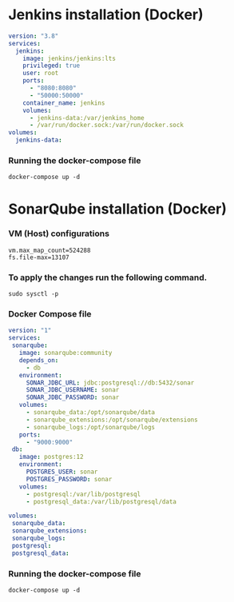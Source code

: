 # Jenkins installation (Docker)

``` yml
version: "3.8"
services:
  jenkins:
    image: jenkins/jenkins:lts
    privileged: true
    user: root
    ports:
      - "8080:8080"
      - "50000:50000"
    container_name: jenkins
    volumes: 
      - jenkins-data:/var/jenkins_home
      - /var/run/docker.sock:/var/run/docker.sock
volumes: 
  jenkins-data:
```
### Running the docker-compose file
`docker-compose up -d`   

# SonarQube installation (Docker)

### VM (Host) configurations
 `vm.max_map_count=524288`   
 `fs.file-max=13107`
### To apply the changes run the following command.
 `sudo sysctl -p`  

 ### Docker Compose file
 
 ```yml
version: "1"
services:
  sonarqube:
    image: sonarqube:community
    depends_on:
      - db
    environment:
      SONAR_JDBC_URL: jdbc:postgresql://db:5432/sonar
      SONAR_JDBC_USERNAME: sonar
      SONAR_JDBC_PASSWORD: sonar
    volumes:
      - sonarqube_data:/opt/sonarqube/data
      - sonarqube_extensions:/opt/sonarqube/extensions
      - sonarqube_logs:/opt/sonarqube/logs
    ports:
      - "9000:9000"
  db:
    image: postgres:12
    environment:
      POSTGRES_USER: sonar
      POSTGRES_PASSWORD: sonar
    volumes:
      - postgresql:/var/lib/postgresql
      - postgresql_data:/var/lib/postgresql/data

volumes:
  sonarqube_data:
  sonarqube_extensions:
  sonarqube_logs:
  postgresql:
  postgresql_data:
```

### Running the docker-compose file
`docker-compose up -d`